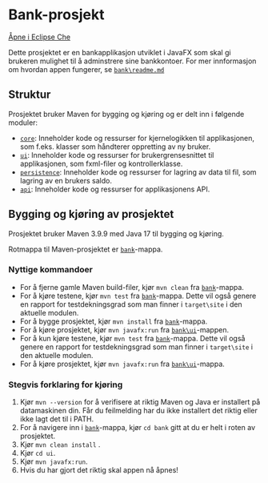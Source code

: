 # Bank-prosjekt

[Åpne i Eclipse Che](https://che.stud.ntnu.no/#https://gitlab.stud.idi.ntnu.no/it1901/groups-2024/gr2422/gr2422?new)

Dette prosjektet er en bankapplikasjon utviklet i JavaFX som skal gi brukeren mulighet til å adminstrere sine bankkontoer. For mer innformasjon om hvordan appen fungerer, se [`bank\readme.md`](bank/readme.md)

## Struktur
Prosjektet bruker Maven for bygging og kjøring og er delt inn i følgende moduler: 
- [`core`](bank/core): Inneholder kode og ressurser for kjernelogikken til applikasjonen, som f.eks. klasser som håndterer oppretting av ny bruker. 
- [`ui`](bank/ui): Inneholder kode og ressurser for brukergrensesnittet til applikasjonen, som fxml-filer og kontrollerklasse. 
- [`persistence`](bank/persistence): Inneholder kode og ressurser for lagring av data til fil, som lagring av en brukers saldo. 
- [`api`](bank/api): Inneholder kode og ressurser for applikasjonens API. 

## Bygging og kjøring av prosjektet
Prosjektet bruker Maven 3.9.9 med Java 17 til bygging og kjøring. 

Rotmappa til Maven-prosjektet er [`bank`](bank)-mappa. 

### Nyttige kommandoer
- For å fjerne gamle Maven build-filer, kjør `mvn clean` fra [`bank`](bank)-mappa. 
- For å kjøre testene, kjør `mvn test` fra [`bank`](bank)-mappa. Dette vil også genere en rapport for testdekningsgrad som man finner i `target\site` i den aktuelle modulen.
- For å bygge prosjektet, kjør `mvn install` fra [`bank`](bank)-mappa. 
- For å kjøre prosjektet, kjør `mvn javafx:run` fra [`bank\ui`](bank/ui)-mappen. 
- For å kun kjøre testene, kjør `mvn test` fra [`bank`](bank)-mappa. Dette vil også genere en rapport for testdekningsgrad som man finner i `target\site` i den aktuelle modulen.
- For å kjøre prosjektet, kjør `mvn javafx:run` fra [`bank\ui`](bank/ui)-mappa. 


### Stegvis forklaring for kjøring
1. Kjør `mvn --version` for å verifisere at riktig Maven og Java er installert på datamaskinen din. Får du feilmelding har du ikke installert det riktig eller ikke lagt det til i PATH. 
2. For å navigere inn i [`bank`](bank)-mappa, kjør `cd bank` gitt at du er helt i roten av prosjektet.
3. Kjør `mvn clean install` .
4. Kjør `cd ui`.
5. Kjør `mvn javafx:run`.
5. Hvis du har gjort det riktig skal appen nå åpnes!